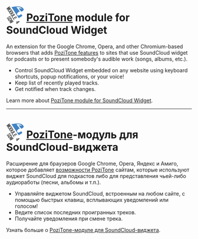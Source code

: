 <img src="/modules/com_soundcloud/img/pozitone-module-for-soundcloud-widget-icon-48.png" width="48" height="48" alt="PoziTone module for SoundCloud Widget" valign="bottom"> [PoziTone](https://pozitone.com) module for SoundCloud Widget
=======

An extension for the Google Chrome, Opera, and other Chromium-based browsers that adds [PoziTone features](https://github.com/PoziWorld/PoziTone/blob/develop/README_en.md#features) to sites that use SoundCloud widget for podcasts or to present somebody's audible work (songs, albums, etc.).

- Control SoundCloud Widget embedded on any website using keyboard shortcuts, popup notifications, or your voice!
- Keep list of recently played tracks.
- Get notified when track changes.

Learn more about [PoziTone module for SoundCloud Widget](README_en.md).

---

<img src="/modules/com_soundcloud/img/pozitone-module-for-soundcloud-widget-icon-48.png" width="48" height="48" alt="PoziTone-модуль для SoundCloud-виджета" valign="bottom"> [PoziTone](https://pozitone.com)-модуль для SoundCloud-виджета
=======

Расширение для браузеров Google Chrome, Opera, Яндекс и Амиго, которое добавляет [возможности PoziTone](https://github.com/PoziWorld/PoziTone/blob/develop/README_ru.md#%D0%92%D0%BE%D0%B7%D0%BC%D0%BE%D0%B6%D0%BD%D0%BE%D1%81%D1%82%D0%B8) сайтам, которые используют виджет SoundCloud для подкастов либо для представления чьей-либо аудиоработы (песни, альбомы и т.п.).

- Управляйте виджетом SoundCloud, встроенным на любом сайте, с помощью быстрых клавиш, всплывающих уведомлений или голосом!
- Ведите список последних проигранных треков.
- Получайте уведомления при смене трека.

Узнать больше о [PoziTone-модуле для SoundCloud-виджета](README_ru.md).
